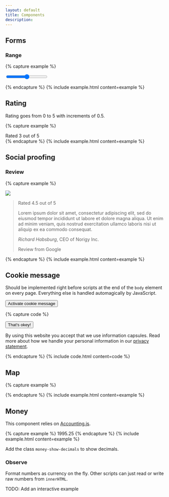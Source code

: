 ```yaml
---
layout: default
title: Components
description:
---
```


## Forms

### Range


{% capture example %}
<form>
  <input type="range" min="0" max="100" value="50" step="1">
</form>
{% endcapture %}
{% include example.html content=example %}


## Rating

Rating goes from 0 to 5 with increments of 0.5.

{% capture example %}
<div class="rating" data-value="3">Rated 3 out of 5</div>
{% endcapture %}
{% include example.html content=example %}


## Social proofing

### Review

{% capture example %}
<div class="review">
  <img src="https://placekitten.com/400/400">
  <blockquote>
    <div class="rating" data-value="4.5">Rated 4.5 out of 5</div>
    <p>Lorem ipsum dolor sit amet, consectetur adipiscing elit, sed do eiusmod tempor incididunt ut labore et dolore magna aliqua. Ut enim ad minim veniam, quis nostrud exercitation ullamco laboris nisi ut aliquip ex ea commodo consequat.</p>
    <footer>
      <cite title=""><em>Richard Habsburg</em></cite>, CEO of Norigy Inc.
      <p class="small">Review from Google</p>
    </footer>
  </blockquote>
</div>
{% endcapture %}
{% include example.html content=example %}


## Cookie message

Should be implemented right before scripts at the end of the `body` element on every page. Everything else is handled automagically by JavaScript.

<button class="btn btn-primary" id="cookieMessageToggle">Activate cookie message</button>

{% capture code %}
<div class="cookie-message">
  <button class="btn btn-primary float-right">That's okey!</button>
  <p>By using this website you accept that we use information capsules. Read more about how we handle your personal information in our <a href="#">privacy statement</a>.</p>
</div>
{% endcapture %}
{% include code.html content=code %}


## Map

{% capture example %}
<div class="map" data-lat="58.855319" data-lng="5.740239" data-zoom="14"></div>
{% endcapture %}
{% include example.html content=example %}


## Money

This component relies on [Accounting.js](http://openexchangerates.github.io/accounting.js/).

{% capture example %}
<span class="money" data-amount="1995.25">1995.25</span>
{% endcapture %}
{% include example.html content=example %}

Add the class `money-show-decimals` to show decimals.

### Observe

Format numbers as currency on the fly. Other scripts can just read or write raw numbers from `innerHTML`.

TODO: Add an interactive example
